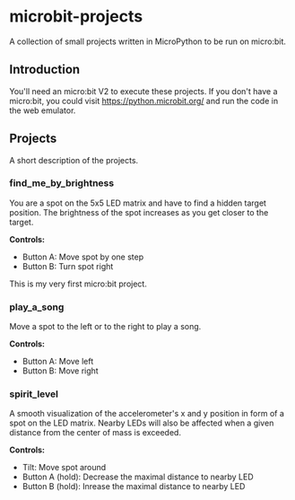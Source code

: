 # microbit-projects
A collection of small projects written in MicroPython to be run on micro:bit.

## Introduction
You'll need an micro:bit V2 to execute these projects. If you don't have a micro:bit, you could
visit https://python.microbit.org/ and run the code in the web emulator.

## Projects
A short description of the projects.

### find_me_by_brightness
You are a spot on the 5x5 LED matrix and have to find a hidden target position. The brightness of the spot increases as you get closer to the target.

**Controls:**
- Button A: Move spot by one step
- Button B: Turn spot right

This is my very first micro:bit project.

### play_a_song
Move a spot to the left or to the right to play a song.

**Controls:**
- Button A: Move left
- Button B: Move right

### spirit_level
A smooth visualization of the accelerometer's x and y position in form of a spot on the LED matrix. Nearby LEDs will also be affected when a given distance from the center of mass is exceeded.

**Controls:**
- Tilt: Move spot around
- Button A (hold): Decrease the maximal distance to nearby LED
- Button B (hold): Inrease the maximal distance to nearby LED
